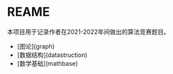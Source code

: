# REAME

本项目用于记录作者在2021-2022年间做出的算法竞赛题目。

* [图论](graph\)
* [数据结构](datastruction\)
* [数学基础](mathbase\)